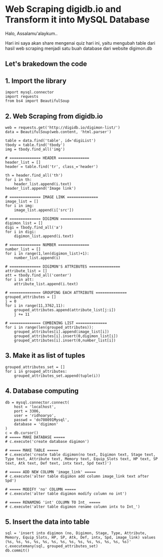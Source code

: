 # Web Scraping digidb.io and Transform it into MySQL Database

Halo, Assalamu'alaykum..

Hari ini saya akan share mengenai quiz hari ini, yaitu mengubah table dari hasil web scraping menjadi satu buah database dari website digimon.db

## Let's brakedown the code
## 1. Import the library
```
import mysql.connector
import requests
from bs4 import BeautifulSoup
```

## 2. Web Scraping from digidb.io
```
web = requests.get('http://digidb.io/digimon-list/')
data = BeautifulSoup(web.content, 'html.parser')

table = data.find('table', id='digiList')
tbody = table.find('tbody')
img = tbody.find_all('img')

# ============== HEADER ==============
header_list = []
header = table.find('tr', class_='header')

th = header.find_all('th')
for i in th:
    header_list.append(i.text)
header_list.append('Image link')

# ============== IMAGE LINK ==============
image_list = []
for i in img:
    image_list.append(i['src'])

# ============== DIGIMON ==============
digimon_list = []
digi = tbody.find_all('a')
for i in digi:
    digimon_list.append(i.text)

# ============== NUMBER ==============
number_list = []
for i in range(1,len(digimon_list)+1):
    number_list.append(i)

# ============== DIGIMON'S ATTRIBUTES ==============
attribute_list = []
att = tbody.find_all('center')
for i in att:
    attribute_list.append(i.text)

# ============== GROUPING EACH ATTRIBUTE ==============
grouped_attributes = []
j = 0
for i in range(11,3762,11):
    grouped_attributes.append(attribute_list[j:i])
    j += 11

# ============== COMBINING LIST ==============
for i in range(len(grouped_attributes)):
    grouped_attributes[i].append(image_list[i])
    grouped_attributes[i].insert(0,digimon_list[i])
    grouped_attributes[i].insert(0,number_list[i])
```

## 3. Make it as list of tuples
```
grouped_attributes_set = []
for i in grouped_attributes:
    grouped_attributes_set.append(tuple(i))
```

## 4. Database computing
```
db = mysql.connector.connect(
    host = 'localhost',
    port = 3306,
    user = 'ridhoaryo',
    passwd = 'do708091Mysql',
    database = 'digimon'
)
c = db.cursor()
# ===== MAKE DATABASE =====
# c.execute('create database digimon')

# ===== MAKE TABLE =====
# c.execute('create table digimon(no text, Digimon text, Stage text, Type text, Attribute text, Memory text, Equip_Slots text, HP text, SP text, Atk text, Def text, intx text, Spd text)')

# ===== ADD NEW COLUMN 'image_link' =====
# c.execute('alter table digimon add column image_link text after Spd')

# ===== MODIFY 'no' COLUMN =====
# c.execute('alter table digimon modify column no int')

# ===== RENAMING 'int' COLUMN TO Int_ =====
# c.execute('alter table digimon rename column intx to Int_')

```
## 5. Insert the data into table
```
sql = 'insert into digimon (no, Digimon, Stage, Type, Attribute, Memory, Equip_Slots, HP, SP, Atk, Def, intx, Spd, image_link) values (%s, %s, %s, %s, %s, %s, %s, %s, %s, %s, %s, %s, %s, %s)'
c.executemany(sql, grouped_attributes_set)
db.commit()
```